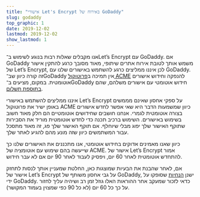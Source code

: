 ```yaml
---
title: "אישורי Let's Encrypt באירוח של GoDaddy"
slug: godaddy
top_graphic: 1
date: 2019-12-02
lastmod: 2019-12-02
show_lastmod: 1
---
```



אנו מקבלים שאלות רבות בנוגע לשימוש ב־Let’s Encrypt עם GoDaddy. אם GoDaddy משמש אותך לטובת אירוח אתרים שיתופי, מאוד מסובך כרגע להתקין אישור של Let’s Encrypt, לכן איננו ממליצים כרגע להשתמש באישורים שלנו עם GoDaddy. זה קורה כיוון שב־GoDaddy אין תמיכה ב[פרוטוקול ACME][1] להנפקה וחידוש אישורים אוטומטית. במקום, מציעים ב־GoDaddy חידוש אוטומטי עם אישורים משלהם, שהם [בתוספת תשלום][2].

איננו ממליצים להשתמש באישורי Let’s Encrypt על ספקי אחסון שאינם מממשים באופן ישיר את פרוטוקול ACME כיוון שמשמעות הדבר היא שאי אפשר לחדש אישורים בצורה אוטומטית לגמרי. אנחנו חושבים שחידושים אוטומטיים הם חלק מאוד חשוב בשימוש באישורים. השימוש ברכיב תכנה כדי לחדש אוטומטית מוריד את הסבירות שתוקף האישור שלך יפוג מבלי שיוחלף. אם תוקף האישור שלך פג, זה מאוד מתסכל עבור המשתמשים כיוון שזה מונע מהם להגיע לאתר שלך.

כיוון שאנו מאמינים אדוקים בחידוש אוטומטי, אנו מתכננים את האישורים שלנו כך שייעשה בהם שימוש עם אוטומציה של ACME. אישור של Let’s Encrypt אמור להתחדש אוטומטית לאחר 60 יום, ויפסיק לעבוד לאחר 90 יום אם לא עבר חידוש.

אם, לאחר שהבנת את הבעיות שמוצגות כאן, החלטת שמעניין אותך לנסות לתחזק אישור של Let’s Encrypt על גבי אחסון משותף של GoDaddy, ישנן [הנחיות][3] שסופקו על ידי GoDaddy. כדאי לזכור שמעקב אחר ההוראות האלו גוזל זמן רב ושיהיה עליך לחזור על כך כל 60 יום (לא כל 90 כפי שמצוין בעמוד המקושר).

[1]: https://tools.ietf.org/html/rfc8555
[2]: https://www.godaddy.com/web-security/ssl-certificate
[3]: https://www.godaddy.com/help/install-a-lets-encrypt-certificate-on-your-cpanel-hosting-account-28023
